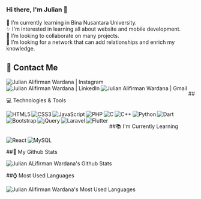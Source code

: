 ### Hi there, I'm Julian 👋

🌱 I’m currently learning in Bina Nusantara University.<br>
✨ I'm interested in learning all about website and mobile development.<br>
👯 I’m looking to collaborate on many projects.<br>
🤔 I’m looking for a network that can add relationships and enrich my knowledge.<br>

## 📇 Contact Me

<a href="https://www.instagram.com/julian_aliwardana/"><img align="left" src="https://img.shields.io/badge/Instagram-E4405F?style=for-the-badge&logo=instagram&logoColor=white" alt="Julian Alifirman Wardana | Instagram"></a>
<a href="https://www.linkedin.com/in/julianaw30/"><img align="left" src="https://img.shields.io/badge/LinkedIn-0077B5?style=for-the-badge&logo=linkedin&logoColor=white" alt="Julian Alifirman Wardana | LinkedIn"></a>
<a href="mailto:julian.aliwardana@gmail.com"><img align="left" src="https://img.shields.io/badge/Gmail-D14836?style=for-the-badge&logo=gmail&logoColor=white&link=mailto:julian.aliwardana@gmail.com" alt="Julian Alifirman Wardana | Gmail"></a>

<br>

##💻 Technologies & Tools

<img align="left" src="https://img.shields.io/badge/HTML5-E34F26?style=for-the-badge&logo=html5&logoColor=white" alt="HTML5"/>
<img align="left" src="https://img.shields.io/badge/CSS3-1572B6?style=for-the-badge&logo=css3&logoColor=white" alt="CSS3"/>
<img align="left" src="https://img.shields.io/badge/JavaScript-323330?style=for-the-badge&logo=javascript&logoColor=F7DF1E" alt="JavaScript"/>
<img align="left" src="https://img.shields.io/badge/PHP-777BB4?style=for-the-badge&logo=php&logoColor=white" alt="PHP"/>
<img align="left" src="https://img.shields.io/badge/C-00599C?style=for-the-badge&logo=c&logoColor=white" alt="C"/>
<img align="left" src="https://img.shields.io/badge/C%2B%2B-00599C?style=for-the-badge&logo=c%2B%2B&logoColor=white" alt="C++"/>
<img align="left" src="https://img.shields.io/badge/Python-3776AB?style=for-the-badge&logo=python&logoColor=white" alt="Python"/>
<img align="left" src="https://img.shields.io/badge/Ruby-CC342D?style=for-the-badge&logo=ruby&logoColor=white" alt="Dart"/>
<img align="left" src="https://img.shields.io/badge/Bootstrap-563D7C?style=for-the-badge&logo=bootstrap&logoColor=white" alt="Bootstrap"/>
<img align="left" src="https://img.shields.io/badge/jQuery-0769AD?style=for-the-badge&logo=jquery&logoColor=white" alt="jQuery"/>
<img align="left" src="https://img.shields.io/badge/Laravel-FF2D20?style=for-the-badge&logo=laravel&logoColor=white" alt="Laravel"/>
<img align="left" src="https://img.shields.io/badge/Flutter-02569B?style=for-the-badge&logo=flutter&logoColor=white" alt="Flutter"/>

<br>

##📚 I'm Currently Learning

<img align="left" src="https://img.shields.io/badge/React-20232A?style=for-the-badge&logo=react&logoColor=61DAFB" alt="React"/>
<img align="left" src="https://img.shields.io/badge/MySQL-00000F?style=for-the-badge&logo=mysql&logoColor=white" alt="MySQL"/>

<br>

##🔎 My Github Stats

<img src="https://github-readme-stats.vercel.app/api?username=julianaliwardana&theme=tokyonight&show_icons=true&hide_border=true" alt="Julian ALifirman Wardana's Github Stats"/>

<br>

##⌚ Most Used Languages

<img src="https://github-readme-stats.vercel.app/api/top-langs/?username=julianaliwardana&theme=tokyonight&layout=compact&hide_border=true" alt="Julian Alifirman Wardana's Most Used Languages"/>
<!-- **julianaliwardana/julianaliwardana** is a ✨ _special_ ✨ repository because its `README.md` (this file) appears on your GitHub profile.

Here are some ideas to get you started:

- 🔭 I’m currently working on ...
- 🌱 I’m currently learning ...
- 👯 I’m looking to collaborate on ...
- 🤔 I’m looking for help with ...
- 💬 Ask me about ...
- 📫 How to reach me: ...
- 😄 Pronouns: ...
- ⚡ Fun fact: ... -->

